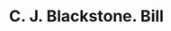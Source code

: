 ---
doi: 10.7916/D8NP3GMT
date_other: '1870'
date_other_textual: 1870-1879
form: printed ephemera
genre:
- Invoices
name:
- C. J. Blackstone
object_in_context_url: https://biggert.cul.columbia.edu/items/view/ave_biggert_01804
subject_hierarchical_geographic:
- Springfield, Massachusetts, United States
subject_name:
- C. J. Blackstone
title: C. J. Blackstone. Bill
sort_title: C. J. Blackstone. Bill
call_number: ave_biggert_01804
coordinates:
- 42.112411,-72.547455
pid: ave_biggert_01804
identifiers: ave_biggert_01804
thumbnail: https://derivativo-1.library.columbia.edu/iiif/2/ldpd:490820/full/!256,256/0/native.jpg
permalink: /biggert/ave_biggert_01804/
layout: iiif-image-page
---
